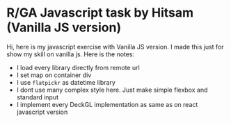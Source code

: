 # R/GA Javascript task by Hitsam (Vanilla JS version)

Hi, here is my javascript exercise with Vanilla JS version. I made this just for show my skill on vanilla js. Here is the notes:

- I load every library directly from remote url
- I set map on container div
- I use ``flatpickr`` as datetime library
- I dont use many complex style here. Just make simple flexbox and standard input
- I implement every DeckGL implementation as same as on react javascript version
